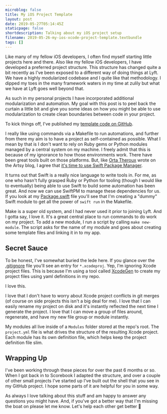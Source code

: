 ```yaml
---
microblog: false
title: My iOS Project Template
layout: post
date: 2019-05-27T05:14:45Z
staticpage: false
shortdescription: Talking about my iOS project setup
filename: 2019-05-26-my-ios-xcode-project-template.textbundle
tags: []
---
```

Like many of my fellow iOS developers, I often find myself starting little projects here and there. Also like my fellow iOS developers, I have developed a preferred project structure. This structure has changed quite a bit recently as I've been exposed to a different way of doing things at Lyft. We have a highly modularized codebase and I quite like that methodology. I dipped my toes in the many framework waters in my time at zulily but what we have at Lyft goes well beyond that.

As such in my personal projects I have incorporated additional modularization and automation. My goal with this post is to peel back the curtain a little bit and give you some ideas on how you might be able to use modularization to create clean boundaries between code in your project.

To kick things off, I've published my [template code on GitHub](https://github.com/jsorge/ios-project-template).

I really like using commands via a Makefile to run automations, and further from there my aim is to have a project as self-contained as possible. What I mean by that is I don't want to rely on Ruby gems or Python modules managed by a central system on my machine. I freely admit that this is because of my ignorance to how those environments work. There have been great tools built on those platforms. But, like [Orta Theroux](https://twitter.com/orta) wrote on the Artsy blog, I agree that [it's time to use Swift Package Manager](https://artsy.github.io/blog/2019/01/05/its-time-to-use-spm/).

It turns out that Swift is a really nice language to write tools in. For me, as one who hasn't fully grasped Ruby or Python for tooling (though I would like to eventually) being able to use Swift to build some automation has been great. And now we can use SwiftPM to manage these dependencies for us. If you look at my [Package.swift](https://github.com/jsorge/ios-project-template/blob/master/Package.swift) file you'll see that I'm creating a "dummy" Swift module to get all the power of `swift run` in the Makefile.

Make is a super old system, and I had never used it prior to joining Lyft. And I gotta say, I love it. It's a great central place to run commands to do work on my project. To add a new module, I run a script by calling `make new-module`. The script asks for the name of my module and goes about creating some template files and linking it in to my app.

## Secret Sauce

To be honest, I've somewhat buried the lede here. If you glance over the [.gitignore](https://github.com/jsorge/ios-project-template/blob/master/.gitignore) file you'll see an entry for `*.xcodeproj`. Yep, I'm ignoring Xcode project files. This is because I'm using a tool called [XcodeGen](https://github.com/yonaskolb/XcodeGen) to create my project files using yaml definitions in my repo.

I love this.

I love that I don't have to worry about Xcode project conflicts in git merges (of course on side projects this isn't a big deal for me). I love that I can easily rename my project on disk and it's instantly reflected the next time I generate the project. I love that I can move a group of files around, regenerate, and have my new file group or module instantly.

My modules all live inside of a `Modules` folder stored at the repo's root. The `project.yml` file is what drives the structure of the resulting Xcode project. Each module has its own definition file, which helps keep the project definition file slim.

## Wrapping Up

I've been working through these pieces for over the past 6 months or so. When I got back in to Scorebook I adapted the structure, and over a couple of other small projects I've started up I've built out the shell that you see in my GitHub project. I hope some parts of it are helpful for you in some way.

As always I love talking about this stuff and am happy to answer any questions you might have. And, if you've got a better way that I'm missing the boat on please let me know. Let's help each other get better 🙂

